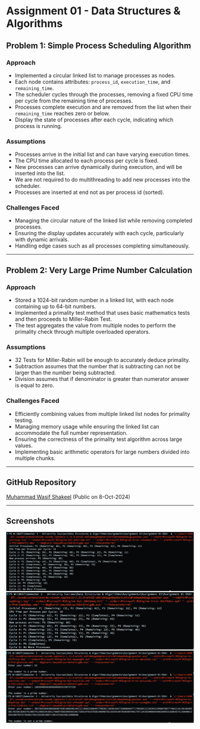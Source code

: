 # Assignment 01 - Data Structures & Algorithms

## Problem 1: Simple Process Scheduling Algorithm

### Approach

- Implemented a circular linked list to manage processes as nodes.
- Each node contains attributes: `process_id`, `execution_time`, and `remaining_time`.
- The scheduler cycles through the processes, removing a fixed CPU time per cycle from the remaining time of processes.
- Processes complete execution and are removed from the list when their `remaining_time` reaches zero or below.
- Display the state of processes after each cycle, indicating which process is running.

### Assumptions

- Processes arrive in the initial list and can have varying execution times.
- The CPU time allocated to each process per cycle is fixed.
- New processes can arrive dynamically during execution, and will be inserted into the list.
- We are not required to do multithreading to add new processes into the scheduler.
- Processes are inserted at end not as per process id (sorted).

### Challenges Faced

- Managing the circular nature of the linked list while removing completed processes.
- Ensuring the display updates accurately with each cycle, particularly with dynamic arrivals.
- Handling edge cases such as all processes completing simultaneously.

---

## Problem 2: Very Large Prime Number Calculation

### Approach

- Stored a 1024-bit random number in a linked list, with each node containing up to 64-bit numbers.
- Implemented a primality test method that uses basic mathematics tests and then proceeds to Miller-Rabin Test.
- The test aggregates the value from multiple nodes to perform the primality check through multiple overloaded operators.

### Assumptions

- 32 Tests for Miller-Rabin will be enough to accurately deduce primality.
- Subtraction assumes that the number that is subtracting can not be larger than the number being subtracted.
- Division assumes that if denominator is greater than numerator answer is equal to zero.

### Challenges Faced

- Efficiently combining values from multiple linked list nodes for primality testing.
- Managing memory usage while ensuring the linked list can accommodate the full number representation.
- Ensuring the correctness of the primality test algorithm across large values.
- Implementing basic arithmetic operators for large numbers divided into multiple chunks.

---

## GitHub Repository

[Muhammad Wasif Shakeel](https://github.com/mwasifshkeel)
(Public on 8-Oct-2024)

---

## Screenshots

![Task 1 - 1](/images/Task1_1.png "Task 1 - 1")
![Task 1 - 2](/images/Task1_2.png "Task 1 - 2")
![Task 2](/images/Task2.png "Task 2")
